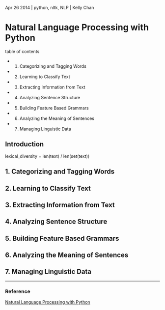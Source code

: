 Apr 26 2014 | python, nltk, NLP | Kelly Chan
# Natural Language Processing with Python

table of contents
- 1. Categorizing and Tagging Words
- 2. Learning to Classify Text
- 3. Extracting Information from Text
- 4. Analyzing Sentence Structure
- 5. Building Feature Based Grammars
- 6. Analyzing the Meaning of Sentences
- 7. Managing Linguistic Data

## Introduction

lexical_diversity = len(text) / len(set(text))


## 1. Categorizing and Tagging Words
## 2. Learning to Classify Text
## 3. Extracting Information from Text
## 4. Analyzing Sentence Structure
## 5. Building Feature Based Grammars
## 6. Analyzing the Meaning of Sentences
## 7. Managing Linguistic Data

---
### Reference
[Natural Language Processing with Python](http://www.nltk.org/book/)

